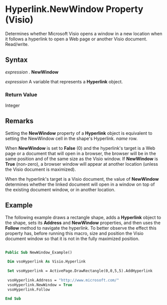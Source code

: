 
# Hyperlink.NewWindow Property (Visio)

Determines whether Microsoft Visio opens a window in a new location when it follows a hyperlink to open a Web page or another Visio document. Read/write.


## Syntax

 _expression_ . **NewWindow**

 _expression_ A variable that represents a **Hyperlink** object.


### Return Value

Integer


## Remarks

Setting the  **NewWindow** property of a **Hyperlink** object is equivalent to setting the NewWindow cell in the shape's Hyperlink. _name_ row.

When  **NewWindow** is set to **False** (0) and the hyperlink's target is a Web page or a document that will open in a browser, the browser will be in the same position and of the same size as the Visio window. If **NewWindow** is **True** (non-zero), a browser window will appear at another location (unless the Visio document is maximized).

When the hyperlink's target is a Visio document, the value of  **NewWindow** determines whether the linked document will open in a window on top of the existing document window, or in another location.


## Example

The following example draws a rectangle shape, adds a  **Hyperlink** object to the shape, sets its **Address** and **NewWindow** properties, and then uses the **Follow** method to navigate the hyperlink. To better observe the effect this property has, before running this macro, size and position the Visio document window so that it is not in the fully maximized position.


```vb
 
Public Sub NewWindow_Example() 
 
 Dim vsoHyperlink As Visio.Hyperlink 
 
 Set vsoHyperlink = ActivePage.DrawRectangle(0,0,5,5).AddHyperlink 
 
 vsoHyperlink.Address = "http://www.microsoft.com/" 
 vsoHyperlink.NewWindow = True 
 vsoHyperlink.Follow 
 
End Sub
```

